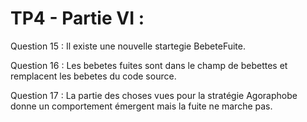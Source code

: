 TP4 - Partie VI :
======

Question 15 : Il existe une nouvelle startegie BebeteFuite.

Question 16 : Les bebetes fuites sont dans le champ de bebettes et remplacent les bebetes du code source.

Question 17 : La partie des choses vues pour la stratégie Agoraphobe donne un comportement émergent mais la fuite ne marche pas.
